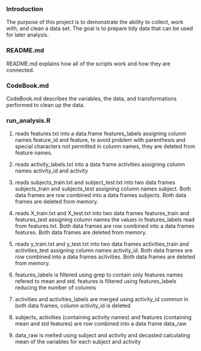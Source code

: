 ### Introduction

The purpose of this project is to demonstrate the ability to collect, work with, and clean a data set. The goal is to prepare tidy data that can be used for later analysis.

### README.md

README.md explains how all of the scripts work and how they are connected.

### CodeBook.md

CodeBook.md describes the variables, the data, and transformations performed to clean up the data.

### run_analysis.R

1. reads features.txt into a data.frame features_labels assigning colunm names feature_id and feature, to avoid problem with parenthesis and special characters not permitted in column names, they are deleted from feature names.

2. reads activity_labels.txt into a data frame activities assigning column names activity_id and activity

3. reads subjects_train.txt and subject_test.txt into two data frames subjects_train and subjects_test assigning column names subject. Both data frames are row combined into a data frames subjects. Both data frames are deleted from memory.

4. reads X_train.txt and X_test.txt into two data frames features_train and features_test assigning column names the values in features_labels read from features.txt. Both data frames are row combined into a data frames features. Both data frames are deleted from memory.

5. reads y_train.txt and y_test.txt into two data frames activities_train and activities_test assigning column names activity_id. Both data frames are row combined into a data frames activities. Both data frames are deleted from memory.

6. features_labels is filtered using grep to contain only features names refered to mean and std. features is filtered using features_labels reducing the number of columns

7. activities and activities_labels are merged using activity_id common in both data frames, column activity_id is deleted

8. subjects, activities (containing activity names) and features (containing mean and std features) are row combined into a data frame data_raw

9. data_raw is melted using subject and activity and decasted calculating mean of the variables for each subject and activity



